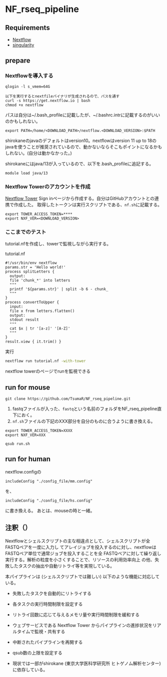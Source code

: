 # NF_rseq_pipeline 

## Requirements
- [Nextflow](https://www.nextflow.io/)
- [singularity](https://docs.sylabs.io/guides/3.0/user-guide/installation.html)

## prepare

### Nextflowを導入する
```
qlogin -l s_vmem=64G

以下を実⾏するとnextfileバイナリが⽣成されるので、パスを通す
curl -s https://get.nextflow.io | bash
chmod +x nextflow
```

パスは自分は~/.bash_profileに記載したが、~/.bashrc.intrに記載するのがいいのかもしれない。
```
export PATH=/home/<DOWNLOAD_PATH>/nextflow.<DOWNLOAD_VERSION>:$PATH
```

shirokaneのjavaのデフォルトはversion10。nextflowはversion 11 up to 18のjavaを使うことが推奨されているので、動かないならそこもポイントになるかもしれない。(自分は動かなかった。)

shirokaneにはjava/13が入っているので、以下を.bash_profileに追記する。
```
module load java/13
```

### Nextflow Towerのアカウントを作成
[Nextflow Tower](https://help.tower.nf/22.2/getting-started/usage/)
Sign inページから作成する。自分はGitHubアカウントとの連携で作成した。
取得したトークンは実行スクリプトである、`nf.sh`に記載する。

```
export TOWER_ACCESS_TOKEN=****
export NXF_VER=<DOWNLOAD_VERSION>
```

### ここまでのテスト

tutorial.nfを作成し、towerで監視しながら実行する。

tutorial.nf

```nextfloew
#!/usr/bin/env nextflow
params.str = 'Hello world!'
process splitLetters {
  output:
  file 'chunk_*' into letters
  """
  printf '${params.str}' | split -b 6 - chunk_
  """
}
process convertToUpper {
  input:
  file x from letters.flatten()
  output:
  stdout result
  """
  cat $x | tr '[a-z]' '[A-Z]'
  """
}
result.view { it.trim() }
```

実行

```bash
nextflow run tutorial.nf -with-tower
```

nextflow towerのページでrunを監視できる

## run for mouse
```
git clone https://github.com/TsumaR/NF_rseq_pipeline.git
```

1. fastqファイルが入った、`fastq`という名前のフォルダをNF_rseq_pipeline直下におく。
2. `nf.sh`ファイルの下記のXXX部分を自分のものに合うように書き換える。
```
export TOWER_ACCESS_TOKEN=XXXX
export NXF_VER=XXX
```

```
qsub run.sh
```

## run for human
nextflow.configの
```
includeConfig "./config_file/mm.config"
```
を、
```
includeConfig "./config_file/hs.config"
```
に書き換える。
あとは、mouseの時と一緒。


## 注釈（）
Nextflowとシェルスクリプトの主な相違点として、シェルスクリプトが全FASTQペアを⼀度に⼊⼒し
てアレイジョブを投⼊するのに対し、nextflowはFASTQペア単位で通常ジョブを投⼊することを全
FASTQペアに対して繰り返し実⾏する。解析の粒度を⼩さくすることで、リソースの利⽤効率向上
の他、失敗したタスクの抽出や⾃動リトライ等を実現している。

本パイプラインは (シェルスクリプトでは難しい) 以下のような機能に対応している。
* 失敗したタスクを⾃動的にリトライする
* 各タスクの実⾏時間制限を設定する
* リトライ回数に応じて与えるメモリ量や実⾏時間制限を緩和する
* ウェブサービスである Nextflow Tower からパイプラインの進捗状況をリアルタイムで監視・共有する
* 中断されたパイプラインを再開する
* qsub数の上限を設定する

* 現状では一部がshirokane (東京⼤学医科学研究所 ヒトゲノム解析センター)に依存している。